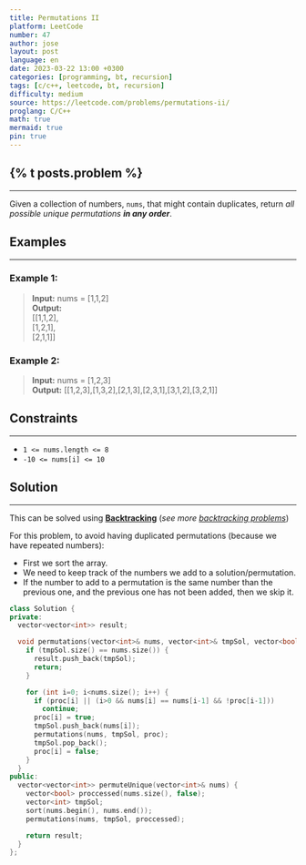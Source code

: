 ```yaml
---
title: Permutations II
platform: LeetCode
number: 47
author: jose
layout: post
language: en
date: 2023-03-22 13:00 +0300
categories: [programming, bt, recursion]
tags: [c/c++, leetcode, bt, recursion]
difficulty: medium
source: https://leetcode.com/problems/permutations-ii/
proglang: C/C++
math: true
mermaid: true
pin: true
---
```

## {% t posts.problem %}
---
Given a collection of numbers, `nums`, that might contain duplicates, return *all possible unique permutations **in any order***.  

## Examples
---
### **Example 1:**
>**Input:** nums = [1,1,2]  
>**Output:**  
>[[1,1,2],  
>[1,2,1],  
>[2,1,1]]  

### **Example 2:**
>**Input:** nums = [1,2,3]  
>**Output:** [[1,2,3],[1,3,2],[2,1,3],[2,3,1],[3,1,2],[3,2,1]]  

## Constraints
---
- `1 <= nums.length <= 8`  
- `-10 <= nums[i] <= 10`  

## Solution
---
This can be solved using [**Backtracking**](https://www.geeksforgeeks.org/introduction-to-backtracking-data-structure-and-algorithm-tutorials/) (*see more [backtracking problems](/categories/bt/)*)    

For this problem, to avoid having duplicated permutations (because we have repeated numbers):  
  - First we sort the array.  
  - We need to keep track of the numbers we add to a solution/permutation.  
  - If the number to add to a permutation is the same number than the previous one, and the previous one has not been added, then we skip it.  

```c++
class Solution {
private:
  vector<vector<int>> result;

  void permutations(vector<int>& nums, vector<int>& tmpSol, vector<bool>& proc) {
    if (tmpSol.size() == nums.size()) {
      result.push_back(tmpSol);
      return;
    }

    for (int i=0; i<nums.size(); i++) {
      if (proc[i] || (i>0 && nums[i] == nums[i-1] && !proc[i-1])) 
        continue;
      proc[i] = true;
      tmpSol.push_back(nums[i]);
      permutations(nums, tmpSol, proc);
      tmpSol.pop_back();
      proc[i] = false;
    }
  }
public:
  vector<vector<int>> permuteUnique(vector<int>& nums) {
    vector<bool> proccessed(nums.size(), false);
    vector<int> tmpSol;
    sort(nums.begin(), nums.end());
    permutations(nums, tmpSol, proccessed);

    return result;
  }
};
```
